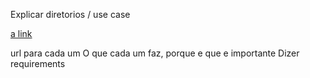 Explicar diretorios / use case

[a link](github.com/0xSmiley/Runtime/tree/master/Tracer/README.md)

url para cada um
O que cada um faz, porque e que e importante
Dizer requirements 


